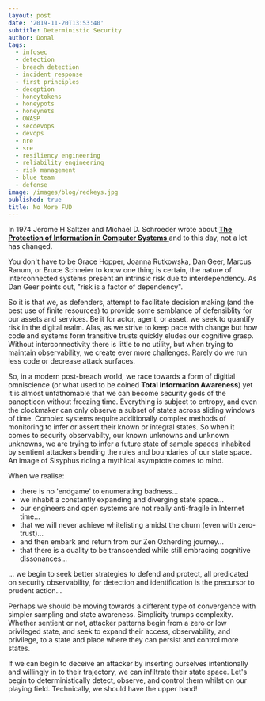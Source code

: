 ```yaml
---
layout: post
date: '2019-11-20T13:53:40'
subtitle: Deterministic Security
author: Donal
tags:
  - infosec
  - detection
  - breach detection
  - incident response
  - first principles
  - deception
  - honeytokens
  - honeypots
  - honeynets
  - OWASP
  - secdevops
  - devops
  - nre
  - sre
  - resiliency engineering
  - reliability engineering
  - risk management
  - blue team
  - defense
image: /images/blog/redkeys.jpg
published: true
title: No More FUD
---
```


In 1974 Jerome H Saltzer and Michael D. Schroeder wrote about [**The Protection of Information in Computer Systems** ](http://web.mit.edu/Saltzer/www/publications/protection/) and to this day, not a lot has changed. 

You don't have to be Grace Hopper, Joanna Rutkowska, Dan Geer, Marcus Ranum, or Bruce Schneier to know one thing is certain, the nature of interconnected systems present an intrinsic risk due to interdependency. As Dan Geer points out, "risk is a factor of dependency". 

So it is that we, as defenders, attempt to facilitate decision making (and the best use of finite resources) to provide some semblance of defensiblity for our assets and services. Be it for actor, agent, or asset, we seek to quantify risk in the digital realm. Alas, as we strive to keep pace with change but how code and systems form transitive trusts quickly eludes our cognitive grasp. Without interconnectivity there is little to no utility, but when trying to maintain observability, we create ever more challenges. Rarely do we run less code or decrease attack surfaces.

So, in a modern post-breach world, we race towards a form of digitial omniscience (or what used to be coined **Total Information Awareness**) yet it is almost unfathomable that we can become security gods of the  panopticon without freezing time. Everything is subject to entropy, and even the clockmaker can only observe a subset of states across sliding windows of time. Complex systems require additionally complex methods of monitoring to infer or assert their known or integral states. So when it comes to security observabilty, our known unknowns and unknown unknowns, we are trying to infer a future state of sample spaces inhabited by sentient attackers bending the rules and boundaries of our state space. An image of Sisyphus riding a mythical asymptote comes to mind. 

When we realise:
 - there is no 'endgame' to enumerating badness... 
 - we inhabit a constantly expanding and diverging state space...
 - our engineers and open systems are not really anti-fragile in Internet time...
 - that we will never achieve whitelisting amidst the churn (even with zero-trust)...
 - and then embark and return from our Zen Oxherding journey... 
 - that there is a duality to be transcended while still embracing cognitive dissonances... 
 
... we begin to seek better strategies to defend and protect, all predicated on security observability, for detection and identification is the precursor to prudent action...

Perhaps we should be moving towards a different type of convergence with simpler sampling and state awareness. Simplicity trumps complexity. Whether sentient or not, attacker patterns begin from a zero or low privileged state, and seek to expand their access, observability, and privilege, to a state and place where they can persist and control more states.

If we can begin to deceive an attacker by inserting ourselves intentionally and willingly in to their trajectory, we can infiltrate their state space. Let's begin to deterministically detect, observe, and control them whilst on our playing field. Technically, we should have the upper hand!